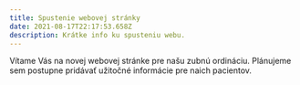 ```yaml
---
title: Spustenie webovej stránky
date: 2021-08-17T22:17:53.658Z
description: Krátke info ku spusteniu webu.
---
```

Vítame Vás na novej webovej stránke pre našu zubnú ordináciu. Plánujeme sem postupne pridávať užitočné informácie pre naich pacientov.
